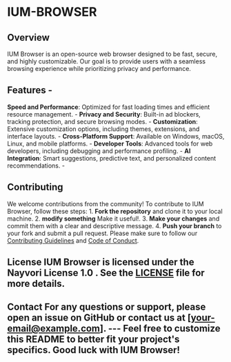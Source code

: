# IUM-BROWSER

## Overview 
IUM Browser is an open-source web browser designed to be fast, secure, and highly customizable. Our goal is to provide users with a seamless browsing experience while prioritizing privacy and performance. 
## Features - 
**Speed and Performance**: Optimized for fast loading times and efficient resource management. - **Privacy and Security**: Built-in ad blockers, tracking protection, and secure browsing modes. - **Customization**: Extensive customization options, including themes, extensions, and interface layouts. - **Cross-Platform Support**: Available on Windows, macOS, Linux, and mobile platforms. - **Developer Tools**: Advanced tools for web developers, including debugging and performance profiling. - 
**AI Integration**: Smart suggestions, predictive text, and personalized content recommendations. -
## Contributing 
We welcome contributions from the community! To contribute to IUM Browser, follow these steps: 1. **Fork the repository** and clone it to your local machine. 2. **modify something** Make it useful!. 3. **Make your changes** and commit them with a clear and descriptive message. 4. **Push your branch** to your fork and submit a pull request. Please make sure to follow our [Contributing Guidelines](CONTRIBUTING.md) and [Code of Conduct](CODE_OF_CONDUCT.md). 
## License IUM Browser is licensed under the Nayvori License 1.0 . See the [LICENSE](license.txt) file for more details. 
## Contact For any questions or support, please open an issue on GitHub or contact us at [your-email@example.com]. --- Feel free to customize this README to better fit your project's specifics. Good luck with IUM Browser!
